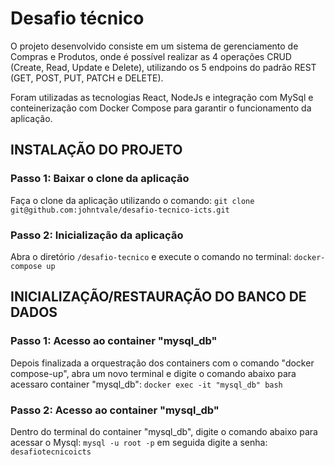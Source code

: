 # Desafio técnico

O projeto desenvolvido consiste em um sistema de gerenciamento de Compras e Produtos, onde é possível realizar as 4 operações CRUD (Create, Read, Update e Delete), utilizando os 5 endpoins do padrão REST (GET, POST, PUT, PATCH e DELETE).

Foram utilizadas as tecnologias React, NodeJs e integração com MySql e conteinerização com Docker Compose para garantir o funcionamento da aplicação.

## INSTALAÇÃO DO PROJETO

### Passo 1: Baixar o clone da aplicação
Faça o clone da aplicação utilizando o comando:
`git clone git@github.com:johntvale/desafio-tecnico-icts.git`

### Passo 2: Inicialização da aplicação
Abra o diretório `/desafio-tecnico` e execute o comando no terminal:
`docker-compose up`

## INICIALIZAÇÃO/RESTAURAÇÃO DO BANCO DE DADOS

### Passo 1: Acesso ao container "mysql_db"
Depois finalizada a orquestração dos containers com o comando "docker compose-up", abra um novo terminal e digite o comando abaixo para acessaro container "mysql_db":
`docker exec -it "mysql_db" bash`

### Passo 2: Acesso ao container "mysql_db"
Dentro do terminal do container "mysql_db", digite o comando abaixo para acessar o Mysql:
`mysql -u root -p`
em seguida digite a senha: `desafiotecnicoicts`
